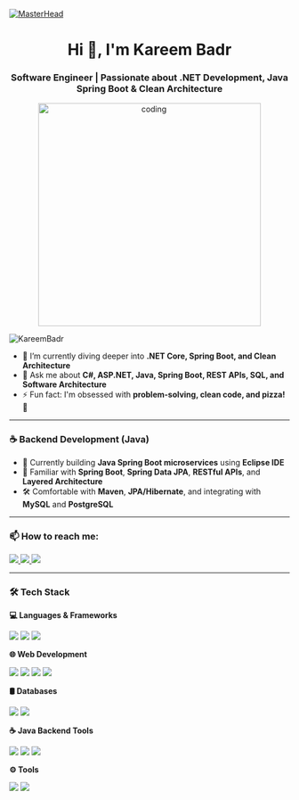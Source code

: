 [![MasterHead](https://camo.githubusercontent.com/069e3ef2850e722ccaef748bf8cdadafeed9fd4a9ee1436daebd7e820f4402a7/68747470733a2f2f666972656261736573746f726167652e676f6f676c65617069732e636f6d2f76302f622f666c6578692d636f64696e672e61707073706f742e636f6d2f6f2f64656d706769372d35323066386435662d363364342d343435332d383832322d6462633134396165323766382e6769663f616c743d6d6564696126746f6b656e3d39316330633762322d393363332d343032392d623031312d316138373033633537333064)](https://github.com/KareemBadr)

<h1 align="center">Hi 👋, I'm Kareem Badr</h1>
<h3 align="center">Software Engineer | Passionate about .NET Development, Java Spring Boot & Clean Architecture</h3>

<p align="center">
  <img alt="coding" width="400" src="https://cdn.dribbble.com/users/1162077/screenshots/3848914/media/7ed7d5ca074b48b328150e5a231e8d1f.gif">
</p>

<p align="left">
  <img src="https://komarev.com/ghpvc/?username=KareemBadr&label=Profile%20views&color=0e75b6&style=flat" alt="KareemBadr" />
</p>

- 🌱 I’m currently diving deeper into **.NET Core, Spring Boot, and Clean Architecture**  
- 💬 Ask me about **C#, ASP.NET, Java, Spring Boot, REST APIs, SQL, and Software Architecture**  
- ⚡ Fun fact: I'm obsessed with **problem-solving, clean code, and pizza! 🍕**

---

### ☕ Backend Development (Java)

- 🔧 Currently building **Java Spring Boot microservices** using **Eclipse IDE**
- 🧱 Familiar with **Spring Boot**, **Spring Data JPA**, **RESTful APIs**, and **Layered Architecture**
- 🛠 Comfortable with **Maven**, **JPA/Hibernate**, and integrating with **MySQL** and **PostgreSQL**

---

### 📫 How to reach me:

<p>
  <a href="https://www.linkedin.com/in/kareem-badr-b238a9310/" target="_blank">
    <img src="https://img.shields.io/badge/-KareemBadr-blue?style=flat-square&logo=Linkedin&logoColor=white" />
  </a>
  <a href="https://github.com/kareembadr28" target="_blank">
    <img src="https://img.shields.io/github/followers/KareemBadr?label=KareemBadr&style=social" />
  </a>
  <a href="mailto:bdrkrym558@gmail.com">
    <img src="https://img.shields.io/badge/Gmail-bdrkrym558@gmail.com-red?style=flat-square&logo=gmail&logoColor=white" />
  </a>
</p>

---

### 🛠 Tech Stack

**💻 Languages & Frameworks**
<p>
  <img src="https://img.shields.io/badge/C%23-239120?style=flat&logo=c-sharp&logoColor=white" />
  <img src="https://img.shields.io/badge/Java-ED8B00?style=flat&logo=java&logoColor=white" />
  <img src="https://img.shields.io/badge/JavaScript-F7DF1E?style=flat&logo=javascript&logoColor=black" />
</p>

**🌐 Web Development**
<p>
  <img src="https://img.shields.io/badge/ASP.NET-512BD4?style=flat&logo=.net&logoColor=white" />
  <img src="https://img.shields.io/badge/REST%20API-000000?style=flat&logo=api&logoColor=white" />
  <img src="https://img.shields.io/badge/HTML5-E34F26?style=flat&logo=html5&logoColor=white" />
  <img src="https://img.shields.io/badge/CSS3-1572B6?style=flat&logo=css3&logoColor=white" />
</p>

**🛢 Databases**
<p>
  <img src="https://img.shields.io/badge/SQL%20Server-CC2927?style=flat&logo=microsoft-sql-server&logoColor=white" />
  <img src="https://img.shields.io/badge/MySQL-00758F?style=flat&logo=mysql&logoColor=white" />
</p>

**☕ Java Backend Tools**
<p>
  <img src="https://img.shields.io/badge/Spring%20Boot-6DB33F?style=flat&logo=spring-boot&logoColor=white" />
  <img src="https://img.shields.io/badge/Spring%20Data-6DB33F?style=flat&logo=spring&logoColor=white" />
  <img src="https://img.shields.io/badge/Eclipse-2C2255?style=flat&logo=eclipse&logoColor=white" />
</p>

**⚙️ Tools**
<p>
  <img src="https://img.shields.io/badge/Git-F05032?style=flat&logo=git&logoColor=white" />
  <img src="https://img.shields.io/badge/GitHub-181717?style=flat&logo=github&logoColor=white" />
  <img src="https://img.shields.io/badge/Visual%20Studio-5C2D91?style=flat&logo=visual-stud
